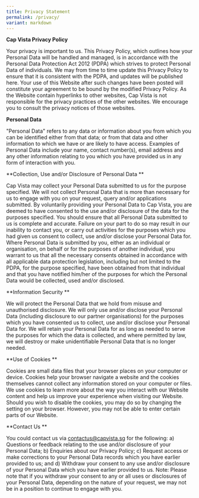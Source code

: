 ```yaml
---
title: Privacy Statement
permalink: /privacy/
variant: markdown
---
```

**Cap Vista Privacy Policy** 

Your privacy is important to us. This Privacy Policy, which outlines how your Personal Data will be handled and managed, is in accordance with the Personal Data Protection Act 2012 (PDPA) which strives to protect Personal Data of individuals. We may from time to time update this Privacy Policy to ensure that it is consistent with the PDPA, and updates will be published here. Your use of this Website after such changes have been posted will constitute your agreement to be bound by the modified Privacy Policy. As the Website contain hyperlinks to other websites, Cap Vista is not responsible for the privacy practices of the other websites. We encourage you to consult the privacy notices of those websites. 

**Personal Data**

"Personal Data" refers to any data or information about you from which you can be identified either from that data; or from that data and other information to which we have or are likely to have access. Examples of Personal Data include your name, contact number(s), email address and any other information relating to you which you have provided us in any form of interaction with you. 

**Collection, Use and/or Disclosure of Personal Data **

Cap Vista may collect your Personal Data submitted to us for the purpose specified. We will not collect Personal Data that is more than necessary for us to engage with you on your request, query and/or applications submitted. By voluntarily providing your Personal Data to Cap Vista, you are deemed to have consented to the use and/or disclosure of the data for the purposes specified. You should ensure that all Personal Data submitted to us is complete and accurate. Failure on your part to do so may result in our inability to contact you, or carry out activities for the purposes which you had given us consent to collect, use and/or disclose your Personal Data for. Where Personal Data is submitted by you, either as an individual or organisation, on behalf or for the purposes of another individual, you warrant to us that all the necessary consents obtained in accordance with all applicable data protection legislation, including but not limited to the PDPA, for the purpose specified, have been obtained from that individual and that you have notified him/her of the purposes for which the Personal Data would be collected, used and/or disclosed. 

**Information Security **

We will protect the Personal Data that we hold from misuse and unauthorised disclosure. We will only use and/or disclose your Personal Data (including disclosure to our partner organisations) for the purposes which you have consented us to collect, use and/or disclose your Personal Data for. We will retain your Personal Data for as long as needed to serve the purposes for which the data is collected, and where permitted by law, we will destroy or make unidentifiable Personal Data that is no longer needed. 

**Use of Cookies **

Cookies are small data files that your browser places on your computer or device. Cookies help your browser navigate a website and the cookies themselves cannot collect any information stored on your computer or files. We use cookies to learn more about the way you interact with our Website content and help us improve your experience when visiting our Website. Should you wish to disable the cookies, you may do so by changing the setting on your browser. However, you may not be able to enter certain parts of our Website. 

**Contact Us **

You could contact us via contactus@capvista.sg for the following: a) Questions or feedback relating to the use and/or disclosure of your Personal Data; b) Enquiries about our Privacy Policy; c) Request access or make corrections to your Personal Data records which you have earlier provided to us; and d) Withdraw your consent to any use and/or disclosure of your Personal Data which you have earlier provided to us. Note: Please note that if you withdraw your consent to any or all uses or disclosures of your Personal Data, depending on the nature of your request, we may not be in a position to continue to engage with you.